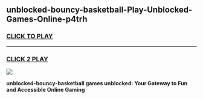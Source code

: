 
## unblocked-bouncy-basketball-Play-Unblocked-Games-Online-p4trh
<h3>
<a href="https://premium76.site?title=unblocked-bouncy-basketball&ref=25A">CLICK TO PLAY</a></h3>
<hr>

<h3>
<a href="https://premium76.site?title=unblocked-bouncy-basketball&ref=25A">CLICK 2 PLAY</a>
  
</h3>

<a href="https://premium76.site?title=unblocked-bouncy-basketball&ref=25A"><img src="https://clearcache.store/games.png"></a>


**unblocked-bouncy-basketball games unblocked: Your Gateway to Fun and Accessible Online Gaming**

